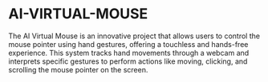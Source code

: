 # AI-VIRTUAL-MOUSE
The AI Virtual Mouse is an innovative project that allows users to control the mouse pointer using hand gestures, offering a touchless and hands-free experience. This system tracks hand movements through a webcam and interprets specific gestures to perform actions like moving, clicking, and scrolling the mouse pointer on the screen.

